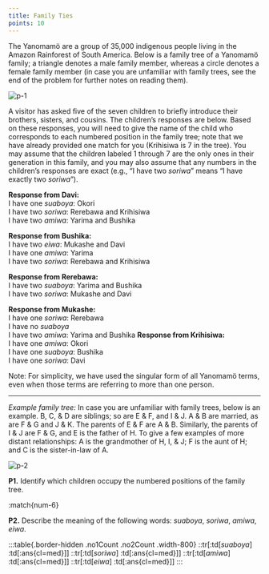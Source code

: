 ```yaml
---
title: Family Ties
points: 10
---
```


The Yanomamö are a group of 35,000 indigenous people living in the Amazon Rainforest of South America.
Below is a family tree of a Yanomamö family; a triangle denotes a male family member, whereas a circle denotes a female family member (in case you are unfamiliar with family trees, see the end of the problem for
further notes on reading them).

![p-1](../../../pimg/naclo2021p-1.png)

A visitor has asked five of the seven children to briefly introduce their brothers, sisters, and cousins. The children’s responses are below. Based on these responses, you will need to give the name of the child who corresponds to each numbered position in the family tree; note that we have already provided one match for you
(Krihisiwa is 7 in the tree). You may assume that the children labeled 1 through 7 are the only ones in their
generation in this family, and you may also assume that any numbers in the children’s responses are exact
(e.g., “I have two *soriwa*” means “I have exactly two *soriwa*”).

**Response from Davi:**
<br>I have one *suaboya*: Okori
<br>I have two *soriwa*: Rerebawa and Krihisiwa
<br>I have two *amiwa*: Yarima and Bushika

**Response from Bushika:**
<br>I have two *eiwa*: Mukashe and Davi
<br>I have one *amiwa*: Yarima
<br>I have two *soriwa*: Rerebawa and Krihisiwa

**Response from Rerebawa:**
<br>I have two *suaboya*: Yarima and Bushika
<br>I have two *soriwa*: Mukashe and Davi

**Response from Mukashe:**
<br>I have one *soriwa*: Rerebawa
<br>I have no *suaboya*
<br>I have two *amiwa*: Yarima and Bushika
**Response from Krihisiwa:**
<br>I have one *amiwa*: Okori
<br>I have one *suaboya*: Bushika
<br>I have one *soriwa*: Davi

Note: For simplicity, we have used the singular form of all Yanomamö terms, even when those terms are referring to more than one person.
_________________________________________________________________________________________

*Example family tree:* In case you are unfamiliar with family trees, below is an example. B, C, & D are siblings;
so are E & F, and I & J. A & B are married, as are F & G and J & K. The parents of E & F are A & B. Similarly, the
parents of I & J are F & G, and E is the father of H. To give a few examples of more distant relationships: A is
the grandmother of H, I, & J; F is the aunt of H; and C is the sister-in-law of A.

![p-2](../../../pimg/naclo2021p-2.png)

**P1.** Identify which children occupy the numbered positions of the family tree.

:match{num-6}

**P2.** Describe the meaning of the following words: *suaboya*, *soriwa*, *amiwa*, *eiwa*.

:::table{.border-hidden .no1Count .no2Count .width-800}
::tr[:td[*suaboya*] :td[:ans{cl=med}]] 
::tr[:td[*soriwa*] :td[:ans{cl=med}]]
::tr[:td[*amiwa*] :td[:ans{cl=med}]]
::tr[:td[*eiwa*] :td[:ans{cl=med}]]
:::
